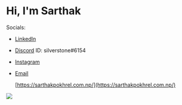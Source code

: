 
# Hi, I'm Sarthak



Socials:
- [LinkedIn](https://www.linkedin.com/in/sarthak-pokhrel/)
- [Discord](https://discordapp.com/users/691999880377401383) ID: silverstone#6154
- [Instagram](https://www.instagram.com/igoformineigottoshine)
- [Email](mailto:sarthak.whenever@gmail.com)

  [https://sarthakpokhrel.com.np/](https://sarthakpokhrel.com.np/)



![](https://komarev.com/ghpvc/?username=743jsd8sdksdkdfjskdjfksdfkjsalkfjskj&color=ffffff&style=for-the-badge)